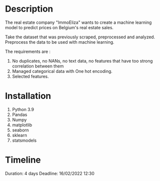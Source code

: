
# Description

The real estate company "ImmoEliza" wants to create a machine learning model to predict prices on Belgium's real estate sales.

Take the dataset that was previously scraped, preprocessed and analyzed. Preprocess the data to be used with machine learning.

The requirements are :
1. No duplicates, no NANs, no text data, no features that have too strong correlation between them
2. Managed categorical data with One hot encoding.
3. Selected features.


# Installation
1. Python 3.9
2. Pandas
3. Numpy
4. matplotlib
5. seaborn
6. sklearn
7. statsmodels

# Timeline
Duration: 4 days
Deadline: 16/02/2022 12:30
